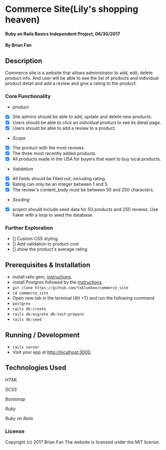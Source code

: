 # Commerce Site(Lily's shopping heaven)

#### Ruby on Rails Basics Independent Project, 06/30/2017

#### By Brian Fan

## Description

Commerce site is a website that allows administrator to add, edit, delete product info. And user will be able to see the list of products and individual product detail and add a review and give a rating to the product.

### Core Functionality
* _product_
- [x] Site admins should be able to add, update and delete new products.
- [x] Users should be able to click an individual product to see its detail page.
- [x] Users should be able to add a review to a product.
* _Scope_
- [x] The product with the most reviews.
- [x] The three most recently added products.
- [x] All products made in the USA for buyers that want to buy local products.
* _Validation_
- [x] All fields should be filled out, including rating.
- [x] Rating can only be an integer between 1 and 5.
- [x] The review's content_body must be between 50 and 250 characters.
* _Seeding_
- [x] project should include seed data for 50 products and 250 reviews. Use Faker with a loop to seed the database.


### Further Exploration
- [] Custom CSS styling
- [] Add validation to product cost
- [] show the product's average rating

## Prerequisites & Installation

* install rails gem,  [instructions](https://www.learnhowtoprogram.com/rails/ruby-on-rails-basics/rails-setup-and-structure).
* install Postgres followed by the [instructions](https://www.learnhowtoprogram.com/ruby/ruby-database-basics/installing-postgres-7fb0cff7-a0f5-4b61-a0db-8a928b9f67ef).
* `git clone https://github.com/txbluebee/commerce_site`
* `cd commerce_site`
* Open new tab in the terminal (Alt +T) and run the following command
* `postgres`
* `rails db:create`
* `rails db:migrate db:test:prepare`
* `rails db:seed`

## Running / Development

* `rails server`
* Visit your app at [http://localhost:3000](http://localhost:3000).

## Technologies Used

_HTML_

_SCSS_

_Bootstrap_

_Ruby_

_Ruby on Rails_

### License

Copyright (c) 2017 Brian Fan
The website is licensed under the MIT license.
